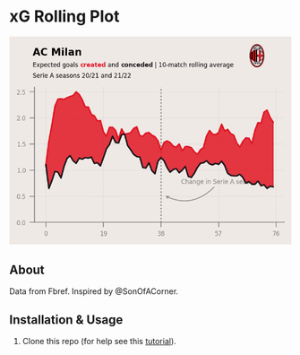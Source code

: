 # xG Rolling Plot

![xG-rolling-plot](ACMilan/figures/ACM-xG-rolling-plot.png)

## About

Data from Fbref. Inspired by @SonOfACorner.

## Installation & Usage

1. Clone this repo (for help see this [tutorial](https://help.github.com/articles/cloning-a-repository/)).